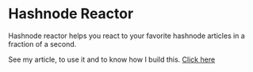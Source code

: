 # Hashnode Reactor

Hashnode reactor helps you react to your favorite hashnode articles in a fraction of a second.

See my article, to use it and to know how I build this.
[Click here]('https://cb-ashik.hashnode.dev/how-i-built-hashnode-reactor-react-to-hashnode-articles-in-a-snap')
